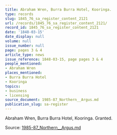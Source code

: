 ```yaml
---
title: Abraham Wren, Burra Burra Hotel, Kooringa.
type: records
slug: 1845_76_sa_register_content_2121
url: /records/1845_76_sa_register_content_2121/
record_id: 1845_76_sa_register_content_2121
date: '1848-03-15'
date_display: null
volume: null
issue_number: null
page: pages 3 & 4
article_type: news
issue_reference: 1848-03-15, page pages 3 & 4
people_mentioned:
- Abraham Wren
places_mentioned:
- Burra Burra Hotel
- Kooringa
topics:
- business
- licensing
source_document: 1985-87_Northern__Argus.md
publication_slug: sa-register
---
```


Abraham Wren, Burra Burra Hotel, Kooringa.  Granted.

Source: [1985-87_Northern__Argus.md](/downloads/markdown/1985-87_Northern__Argus.md)
